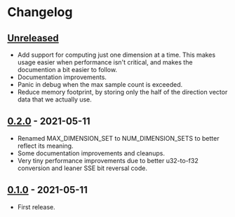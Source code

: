 # Changelog


## [Unreleased]

- Add support for computing just one dimension at a time.  This makes usage
  easier when performance isn't critical, and makes the documention a bit
  easier to follow.
- Documentation improvements.
- Panic in debug when the max sample count is exceeded.
- Reduce memory footprint, by storing only the half of the direction vector data that we actually use.


## [0.2.0] - 2021-05-11

- Renamed MAX_DIMENSION_SET to NUM_DIMENSION_SETS to better reflect its meaning.
- Some documentation improvements and cleanups.
- Very tiny performance improvements due to better u32-to-f32 conversion and
  leaner SSE bit reversal code.


## [0.1.0] - 2021-05-11

- First release.


[Unreleased]: https://github.com/cessen/sobol_burley/compare/v0.2.0...HEAD
[0.2.0]: https://github.com/cessen/sobol_burley/compare/v0.1.0...v0.2.0
[0.1.0]: https://github.com/cessen/sobol_burley/releases/tag/v0.1.0
